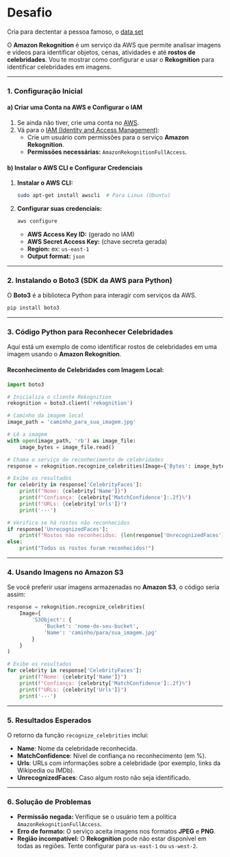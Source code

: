 # Desafio 

Cria para dectentar a pessoa famoso,  o [data set](https://github.com/digitalinnovationone/nexa-analise-avancada-de-imagens-e-texto-com-ia-na-aws/tree/main/reconhecimento_celebridades) 


O **Amazon Rekognition** é um serviço da AWS que permite analisar imagens e vídeos para identificar objetos, cenas, atividades e até **rostos de celebridades**. Vou te mostrar como configurar e usar o **Rekognition** para identificar celebridades em imagens.

---

### **1. Configuração Inicial**

#### a) **Criar uma Conta na AWS e Configurar o IAM**
1. Se ainda não tiver, crie uma conta no [AWS](https://aws.amazon.com/).
2. Vá para o [IAM (Identity and Access Management)](https://console.aws.amazon.com/iam/):
   - Crie um usuário com permissões para o serviço **Amazon Rekognition**.
   - **Permissões necessárias:** `AmazonRekognitionFullAccess`.

#### b) **Instalar o AWS CLI e Configurar Credenciais**
1. **Instalar o AWS CLI:**
   ```bash
   sudo apt-get install awscli  # Para Linux (Ubuntu)
   ```

2. **Configurar suas credenciais:**
   ```bash
   aws configure
   ```
   - **AWS Access Key ID:** (gerado no IAM)
   - **AWS Secret Access Key:** (chave secreta gerada)
   - **Region:** ex: `us-east-1`
   - **Output format:** `json`

---

### **2. Instalando o Boto3 (SDK da AWS para Python)**

O **Boto3** é a biblioteca Python para interagir com serviços da AWS.

```bash
pip install boto3
```

---

### **3. Código Python para Reconhecer Celebridades**

Aqui está um exemplo de como identificar rostos de celebridades em uma imagem usando o **Amazon Rekognition**.

#### **Reconhecimento de Celebridades com Imagem Local:**

```python
import boto3

# Inicializa o cliente Rekognition
rekognition = boto3.client('rekognition')

# Caminho da imagem local
image_path = 'caminho_para_sua_imagem.jpg'

# Lê a imagem
with open(image_path, 'rb') as image_file:
    image_bytes = image_file.read()

# Chama o serviço de reconhecimento de celebridades
response = rekognition.recognize_celebrities(Image={'Bytes': image_bytes})

# Exibe os resultados
for celebrity in response['CelebrityFaces']:
    print(f"Nome: {celebrity['Name']}")
    print(f"Confiança: {celebrity['MatchConfidence']:.2f}%")
    print(f"URLs: {celebrity['Urls']}")
    print('---')

# Verifica se há rostos não reconhecidos
if response['UnrecognizedFaces']:
    print(f"Rostos não reconhecidos: {len(response['UnrecognizedFaces'])}")
else:
    print("Todos os rostos foram reconhecidos!")
```

---

### **4. Usando Imagens no Amazon S3**

Se você preferir usar imagens armazenadas no **Amazon S3**, o código seria assim:

```python
response = rekognition.recognize_celebrities(
    Image={
        'S3Object': {
            'Bucket': 'nome-do-seu-bucket',
            'Name': 'caminho/para/sua_imagem.jpg'
        }
    }
)

# Exibe os resultados
for celebrity in response['CelebrityFaces']:
    print(f"Nome: {celebrity['Name']}")
    print(f"Confiança: {celebrity['MatchConfidence']:.2f}%")
    print(f"URLs: {celebrity['Urls']}")
    print('---')
```

---

### **5. Resultados Esperados**

O retorno da função `recognize_celebrities` inclui:
- **Name**: Nome da celebridade reconhecida.
- **MatchConfidence**: Nível de confiança no reconhecimento (em %).
- **Urls**: URLs com informações sobre a celebridade (por exemplo, links da Wikipedia ou IMDb).
- **UnrecognizedFaces**: Caso algum rosto não seja identificado.

---

### **6. Solução de Problemas**

- **Permissão negada:** Verifique se o usuário tem a política `AmazonRekognitionFullAccess`.
- **Erro de formato:** O serviço aceita imagens nos formatos **JPEG** e **PNG**.
- **Região incompatível:** O **Rekognition** pode não estar disponível em todas as regiões. Tente configurar para `us-east-1` ou `us-west-2`.

